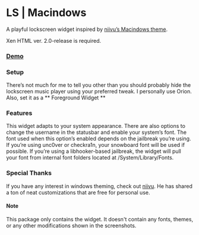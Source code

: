 # LS | Macindows

A playful lockscreen widget inspired by [niivu’s Macindows theme](https://www.deviantart.com/niivu/art/Macindows-870073866).

Xen HTML ver. 2.0-release is required.

### [Demo](https://twitter.com/happysolucki/status/1401568846134362112?s=21)

### Setup

There’s not much for me to tell you other than you should probably hide the lockscreen music player using your preferred tweak. I personally use Orion. Also, set it as a ** Foreground Widget **

### Features

This widget adapts to your system appearance. There are also options to change the username in the statusbar and enable your system’s font. The font used when this option’s enabled depends on the jailbreak you’re using. If you’re using unc0ver or checkra1n, your snowboard font will be used if possible. If you’re using a libhooker-based jailbreak, the widget will pull your font from internal font folders located at /System/Library/Fonts.

### Special Thanks

If you have any interest in windows theming, check out [niivu](https://www.deviantart.com/niivu). He has shared a ton of neat customizations that are free for personal use.


#### Note
This package only contains the widget. It doesn't contain any fonts, themes, or any other modifications shown in the screenshots.
